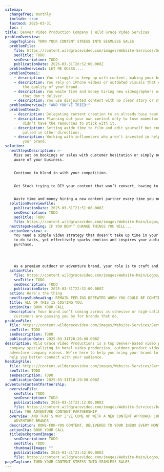 ```yaml
---
sitemap:
  changefreq: monthly
  include: true
  lastmod: 2025-03-31
  loc: /
title: Denver Video Production Company | Wild Grace Video Services
problemOverview:
  pageTagline: TURN YOUR CONTENT STRESS INTO SEAMLESS SALES
  problemFile:
    file: https://content.wildgracevideo.com/images/Website-Services/ServiceHeadshot.jpg
    seoTitle: TODO
    seoDescription: TODO
    publicationDate: 2025-03-31T20:52:00.000Z
  problemOverview1: LET ME GUESS....
  problemItems1:
    - description: You struggle to keep up with content, making your branding inconsistent.
    - description: You rely on iPhone videos or outdated visuals that don't reflect
        the quality of your brand.
    - description: You waste time and money hiring new videographers or influencers
        that don't deliver.
    - description: You use disjointed content with no clear story or strategy.
  problemOverview2: "AND YOU'VE TRIED:"
  problemItems2:
    - description: Delegating content creation to an already busy team member.
    - description: Planning out your own content only to lose momentum because you
        didn’t have the resources to stick with it.
    - description: Setting aside time to film and edit yourself but constantly get
        pulled in other directions.
    - description: Working with influencers who aren’t invested in helping you grow
        your brand.
solution:
  nextStepsDescription: >-
    Miss out on bookings or sales with customer hesitation or simply not being
    aware of your business.


    Continue to blend in with your competition.


    Get Stuck trying to DIY your content that won’t convert, having to redo it later anyway.


    Waste time and money hiring a new content partner every time you need a video, with generic visuals that don’t reflect your brand.
  solutionOverviewFile:
    publicationDate: 2025-03-31T21:51:00.000Z
    seoDescription: TODO
    seoTitle: TODO
    file: https://content.wildgracevideo.com/images/Website-Main/Logos/WGP_Logos-35.png
  nextStepsHeading: IF YOU DON'T CHANGE THINGS YOU WILL...
  actionOverview: >-
    You need a simple video strategy that doesn’t take up time in your everyday
    to-do tasks, yet effectively sparks emotion and inspires your audience to
    purchase. 




    As a premium outdoor or adventure brand, your role is to craft and sell an experience that resonates with your audience and makes them want to take part.
  actionFile:
    file: https://content.wildgracevideo.com/images/Website-Main/Logos/WGP_Logos-10.png
    seoTitle: TODO
    seoDescription: TODO
    publicationDate: 2025-03-31T22:32:00.000Z
  action: Here’s the thing
  nextStepsSubheading: REMAIN FEELING DEFEATED WHEN YOU COULD BE CONFIDENTLY HITTING YOUR GOALS.
  title: ALL OF THIS IS COSTING YOU.
  actionCta: BOOK YOUR CALL
  description: Your brand isn’t coming across as cohesive or high-caliber, and
    customers are passing you by for brands that do.
problemFile:
  file: https://content.wildgracevideo.com/images/Website-Services/ServiceHeadshot.jpg
  seoTitle: TODO
  seoDescription: TODO
  publicationDate: 2025-03-31T20:26:00.000Z
description: Wild Grace Video Productions is a top Denver-based video production
  company specializing in hotel video production, outdoor product videos and
  adventure company videos. We're here to help you bring your brand to life and
  help you better connect with your audience.
headingFile:
  file: https://content.wildgracevideo.com/images/Website-Services/Servicesbanner.jpg
  seoTitle: TODO
  seoDescription: TODO
  publicationDate: 2025-03-31T18:29:00.000Z
adventureContentPartnership:
  overviewFile:
    seoTitle: TODO
    seoDescription: TODO
    publicationDate: 2025-03-31T23:12:00.000Z
    file: https://content.wildgracevideo.com/images/Website-Services/backgroundcarly.jpg
  title: THE ADVENTURE CONTENT PARTNERSHIP
  overview: AND THAT'S WHY I'VE COME UP WITH A NEW CONTENT APPROACH CURATED FOR
    ADVENTURE BRANDS
  description: DONE-FOR-YOU CONTENT, DELIVERED TO YOUR INBOX EVERY MONTH.
  actionCta: BOOK YOUR CALL
  titleBackgroundImage:
    seoDescription: TODO
    seoTitle: TODO
    thumbnailImage: ""
    publicationDate: 2025-03-31T23:42:00.000Z
    file: https://content.wildgracevideo.com/images/Website-Main/Logos/WGP_Logos-27.png
pageTagline: TURN YOUR CONTENT STRESS INTO SEAMLESS SALES
---
```


